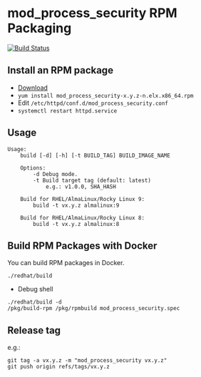 # mod_process_security RPM Packaging

[![Build Status](https://github.com/matsumotory/mod_process_security/workflows/test/badge.svg?branch=master)](https://github.com/matsumotory/mod_process_security/actions?query=workflow%3Atest)

## Install an RPM package

- [Download](https://github.com/matsumotory/mod_process_security/releases)
- `yum install mod_process_security-x.y.z-n.elx.x86_64.rpm`
- Edit `/etc/httpd/conf.d/mod_process_security.conf`
- `systemctl restart httpd.service`

## Usage

```
Usage:
    build [-d] [-h] [-t BUILD_TAG] BUILD_IMAGE_NAME

    Options:
        -d Debug mode.
        -t Build target tag (default: latest)
            e.g.: v1.0.0, SHA_HASH

    Build for RHEL/AlmaLinux/Rocky Linux 9:
        build -t vx.y.z almalinux:9

    Build for RHEL/AlmaLinux/Rocky Linux 8:
        build -t vx.y.z almalinux:8
```

## Build RPM Packages with Docker

You can build RPM packages in Docker.

```
./redhat/build
```

- Debug shell

```
./redhat/build -d
/pkg/build-rpm /pkg/rpmbuild mod_process_security.spec
```

## Release tag

e.g.:

```
git tag -a vx.y.z -m "mod_process_security vx.y.z"
git push origin refs/tags/vx.y.z
```

